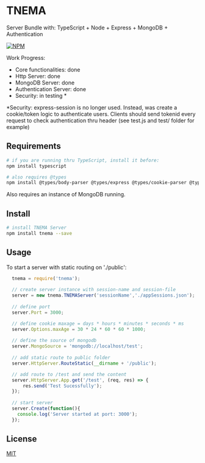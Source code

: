 # TNEMA

Server Bundle with: TypeScript + Node + Express + MongoDB + Authentication

[![NPM](https://nodei.co/npm/tnema.png?downloads=true&downloadRank=true&stars=true)](https://www.npmjs.com/package/tnema)

Work Progress:

 - Core functionalities: done
 - Http Server: done
 - MongoDB Server: done
 - Authentication Server: done
 - Security: in testing *

*Security: express-session is no longer used. Instead, was create a cookie/token logic to authenticate users.
Clients should send tokenid every request to check authentication thru header (see test.js and test/ folder for example)

## Requirements

``` bash
# if you are running thru TypeScript, install it before:
npm install typescript

# also requires @types
npm install @types/body-parser @types/express @types/cookie-parser @types/mongoose
```

Also requires an instance of MongoDB running.

## Install

``` bash
# install TNEMA Server
npm install tnema --save
```

## Usage

To start a server with static routing on './public':

```js
  tnema = require('tnema');
  
  // create server instance with session-name and session-file  
  server = new tnema.TNEMAServer('sessionName','./appSessions.json');
  
  // define port
  server.Port = 3000;

  // define cookie maxage = days * hours * minutes * seconds * ms
  server.Options.maxAge = 30 * 24 * 60 * 60 * 1000;
  
  // define the source of mongodb
  server.MongoSource = 'mongodb://localhost/test';
  
  // add static route to public folder
  server.HttpServer.RouteStatic(__dirname + '/public');

  // add route to /test and send the content
  server.HttpServer.App.get('/test', (req, res) => {
      res.send('Test Sucessfully');
  });
  
  // start server
  server.Create(function(){
    console.log('Server started at port: 3000');
  });
```

## License

  [MIT](LICENSE)